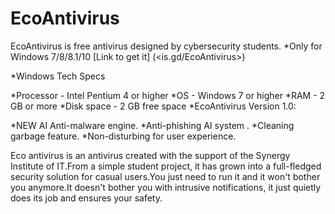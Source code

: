 # EcoAntivirus
EcoAntivirus is free antivirus designed by cybersecurity students.
*Only for Windows 7/8/8.1/10
[Link to get it] (<is.gd/EcoAntivirus>)

*Windows Tech Specs

*Processor - Intel Pentium 4 or higher
*OS - Windows 7 or higher 
*RAM - 2 GB or more
*Disk space - 2 GB free space
*EcoAntivirus Version 1.0:

*NEW AI Anti-malware engine.
*Anti-phishing AI system .
*Cleaning garbage feature.
*Non-disturbing for user experience.

Eco antivirus is an antivirus created with the support of 
the Synergy Institute of IT.From a simple student project, it has 
grown into a full-fledged security solution for casual users.You just
need to run it and it won't bother you anymore.It doesn't bother you
with intrusive notifications, it just quietly does its job and 
ensures your safety.
